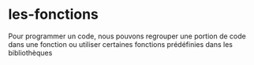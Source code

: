 # les-fonctions
Pour programmer un code, nous pouvons regrouper une portion de code dans une fonction ou utiliser certaines fonctions prédéfinies dans les bibliothèques
